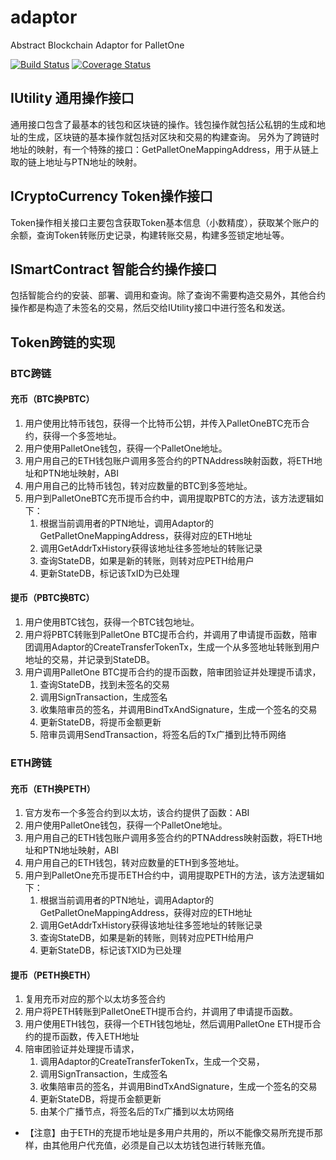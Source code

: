 # adaptor
Abstract Blockchain Adaptor for PalletOne

[![Build Status](https://cloud.drone.io/api/badges/palletone/adaptor/status.svg)](https://cloud.drone.io/palletone/adaptor)
[![Coverage Status](https://coveralls.io/repos/github/palletone/adaptor/badge.svg)](https://coveralls.io/github/palletone/adaptor)

## IUtility 通用操作接口
通用接口包含了最基本的钱包和区块链的操作。钱包操作就包括公私钥的生成和地址的生成，区块链的基本操作就包括对区块和交易的构建查询。
另外为了跨链时地址的映射，有一个特殊的接口：GetPalletOneMappingAddress，用于从链上取的链上地址与PTN地址的映射。

## ICryptoCurrency Token操作接口
Token操作相关接口主要包含获取Token基本信息（小数精度），获取某个账户的余额，查询Token转账历史记录，构建转账交易，构建多签锁定地址等。
## ISmartContract 智能合约操作接口
包括智能合约的安装、部署、调用和查询。除了查询不需要构造交易外，其他合约操作都是构造了未签名的交易，然后交给IUtility接口中进行签名和发送。

## Token跨链的实现
### BTC跨链
#### 充币（BTC换PBTC）
1. 用户使用比特币钱包，获得一个比特币公钥，并传入PalletOneBTC充币合约，获得一个多签地址。
2. 用户使用PalletOne钱包，获得一个PalletOne地址。
3. 用户用自己的ETH钱包账户调用多签合约的PTNAddress映射函数，将ETH地址和PTN地址映射，ABI
4. 用户用自己的比特币钱包，转对应数量的BTC到多签地址。
5. 用户到PalletOneBTC充币提币合约中，调用提取PBTC的方法，该方法逻辑如下：
   1. 根据当前调用者的PTN地址，调用Adaptor的GetPalletOneMappingAddress，获得对应的ETH地址
   2. 调用GetAddrTxHistory获得该地址往多签地址的转账记录
   3. 查询StateDB，如果是新的转账，则转对应PETH给用户
   4. 更新StateDB，标记该TxID为已处理
#### 提币（PBTC换BTC）
1. 用户使用BTC钱包，获得一个BTC钱包地址。
2. 用户将PBTC转账到PalletOne BTC提币合约，并调用了申请提币函数，陪审团调用Adaptor的CreateTransferTokenTx，生成一个从多签地址转账到用户地址的交易，并记录到StateDB。
3. 用户调用PalletOne BTC提币合约的提币函数，陪审团验证并处理提币请求，
   1. 查询StateDB，找到未签名的交易
   2. 调用SignTransaction，生成签名
   3. 收集陪审员的签名，并调用BindTxAndSignature，生成一个签名的交易
   4. 更新StateDB，将提币金额更新
   5. 陪审员调用SendTransaction，将签名后的Tx广播到比特币网络
### ETH跨链
#### 充币（ETH换PETH）
1. 官方发布一个多签合约到以太坊，该合约提供了函数：ABI
2. 用户使用PalletOne钱包，获得一个PalletOne地址。
3. 用户用自己的ETH钱包账户调用多签合约的PTNAddress映射函数，将ETH地址和PTN地址映射，ABI
4. 用户用自己的ETH钱包，转对应数量的ETH到多签地址。
5. 用户到PalletOne充币提币ETH合约中，调用提取PETH的方法，该方法逻辑如下：
   1. 根据当前调用者的PTN地址，调用Adaptor的GetPalletOneMappingAddress，获得对应的ETH地址
   2. 调用GetAddrTxHistory获得该地址往多签地址的转账记录
   3. 查询StateDB，如果是新的转账，则转对应PETH给用户
   4. 更新StateDB，标记该TXID为已处理
#### 提币（PETH换ETH）
1. 复用充币对应的那个以太坊多签合约
2. 用户将PETH转账到PalletOneETH提币合约，并调用了申请提币函数。
3. 用户使用ETH钱包，获得一个ETH钱包地址，然后调用PalletOne ETH提币合约的提币函数，传入ETH地址
4. 陪审团验证并处理提币请求，
   1. 调用Adaptor的CreateTransferTokenTx，生成一个交易，
   2. 调用SignTransaction，生成签名
   3. 收集陪审员的签名，并调用BindTxAndSignature，生成一个签名的交易
   4. 更新StateDB，将提币金额更新
   5. 由某个广播节点，将签名后的Tx广播到以太坊网络
* 【注意】由于ETH的充提币地址是多用户共用的，所以不能像交易所充提币那样，由其他用户代充值，必须是自己以太坊钱包进行转账充值。
